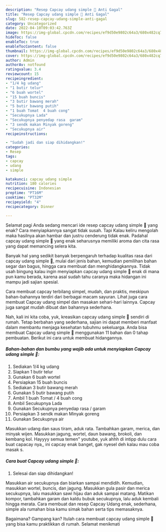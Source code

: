 ```yaml
---
description: "Resep Capcay udang simple 🤩 Anti Gagal"
title: "Resep Capcay udang simple 🤩 Anti Gagal"
slug: 582-resep-capcay-udang-simple-anti-gagal
category: Uncategorized
date: 2022-04-10T09:03:42.763Z
image: https://img-global.cpcdn.com/recipes/ef9d50e9802c64a3/680x482cq70/capcay-udang-simple-foto-resep-utama.jpg
hideToc: false
enableToc: true
enableTocContent: false
thumbnail: https://img-global.cpcdn.com/recipes/ef9d50e9802c64a3/680x482cq70/capcay-udang-simple-foto-resep-utama.jpg
cover: https://img-global.cpcdn.com/recipes/ef9d50e9802c64a3/680x482cq70/capcay-udang-simple-foto-resep-utama.jpg
author: Admin
authorAv: notfound
ratingvalue: 3.4
reviewcount: 15
recipeingredient:
- "1/4 kg udang"
- "1 butir telur"
- "6 buah wortel"
- "15 buah buncis"
- "3 butir bawang merah"
- "5 butir bawang putih"
- "1 buah Tomat  4 buah cong"
- "Secukupnya Lada"
- "Secukupnya penyedap rasa  garam"
- "3 sendk makan Minyak goreng"
- "Secukupnya air"
recipeinstructions:

- "Sudah jadi dan siap dihidangkan!"
categories:
- Resep
tags:
- capcay
- udang
- simple

katakunci: capcay udang simple 
nutrition: 180 calories
recipecuisine: Indonesian
preptime: "PT16M"
cooktime: "PT32M"
recipeyield: "4"
recipecategory: Dinner

---
```



Selamat pagi Anda sedang mencari ide resep capcay udang simple 🤩 yang enak? Cara menyiapkannya sangat tidak susah. Tapi Kalau keliru mengolah maka hasilnya akan hambar dan justru cenderung tidak enak. Padahal capcay udang simple 🤩 yang enak seharusnya memiliki aroma dan cita rasa yang dapat memancing selera kita.


Banyak hal yang sedikit banyak berpengaruh terhadap kualitas rasa dari capcay udang simple 🤩, mulai dari jenis bahan, kemudian pemilihan bahan segar dan bagus, hingga cara membuat dan menghidangkannya. Tidak usah bingung kalau ingin menyiapkan capcay udang simple 🤩 enak di mana pun kamu berada, karena asal sudah tahu caranya maka hidangan ini mampu jadi sajian spesial.

Cara membuat capcay terbilang simpel, mudah, dan praktis, meskipun bahan-bahannya terdiri dari berbagai macam sayuran. Lihat juga cara membuat Capcay udang simpel dan masakan sehari-hari lainnya. Capcay juga sangat mudah dibuat dan bahannya sederhana.


Nah, kali ini kita coba, yuk, kreasikan capcay udang simple 🤩 sendiri di rumah. Tetap berbahan yang sederhana, sajian ini dapat memberi manfaat dalam membantu menjaga kesehatan tubuhmu sekeluarga. Anda bisa membuat Capcay udang simple 🤩 menggunakan 11 bahan dan 0 tahap pembuatan. Berikut ini cara untuk membuat hidangannya.

<!--inarticleads1-->

##### Bahan-bahan dan bumbu yang wajib ada untuk menyiapkan Capcay udang simple 🤩:

1. Sediakan 1/4 kg udang
1. Siapkan 1 butir telur
1. Gunakan 6 buah wortel
1. Persiapkan 15 buah buncis
1. Sediakan 3 butir bawang merah
1. Gunakan 5 butir bawang putih
1. Ambil 1 buah Tomat / 4 buah cong
1. Ambil Secukupnya Lada
1. Gunakan Secukupnya penyedap rasa / garam
1. Persiapkan 3 sendk makan Minyak goreng
1. Gunakan Secukupnya air


Masukkan udang dan saus tiram, aduk rata. Tambahkan garam, merica, dan minyak wijen. Masukkan jagung, wortel, daun bawang, brokoli, dan kembang kol. Hayyyy semua temen&#34; youtube, yuk ahhh di intipp dulu cara buat capacay nya,, ini capcay enak banget, gak nyesel deh kalau mau coba masak s. 

<!--inarticleads2-->

##### Cara buat Capcay udang simple 🤩:


1. Selesai dan siap dihidangkan!

Masukkan air secukupnya dan biarkan sampai mendidih. Kemudian, masukkan wortel, buncis, dan jagung. Masukkan gula pasir dan merica secukupnya, lalu masukkan sawi hijau dan aduk sampai matang. Matikan kompor, tambahkan garam dan kaldu bubuk secukupnya, lalu aduk kembali hingga merata. Cara membuat dan resep Capcay Udang enak, sederhana, simple ala rumahan bisa kamu simak bahan serta tips memasaknya. 

Bagaimana? Gampang kan? Itulah cara membuat capcay udang simple 🤩 yang bisa kamu praktikkan di rumah. Selamat menikmati
